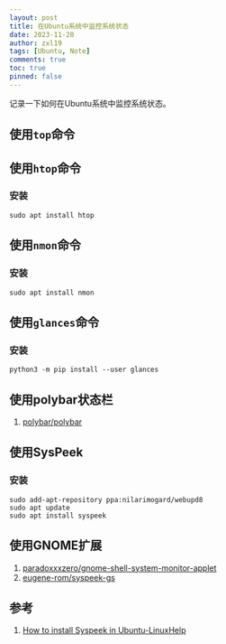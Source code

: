 ```yaml
---
layout: post
title: 在Ubuntu系统中监控系统状态
date: 2023-11-20
author: zxl19
tags: [Ubuntu, Note]
comments: true
toc: true
pinned: false
---
```


记录一下如何在Ubuntu系统中监控系统状态。

<!-- more -->

## 使用`top`命令

## 使用`htop`命令

### 安装

```shell
sudo apt install htop
```

## 使用`nmon`命令

### 安装

```shell
sudo apt install nmon
```

## 使用`glances`命令

### 安装

```shell
python3 -m pip install --user glances
```

## 使用polybar状态栏

1. [polybar/polybar](https://github.com/polybar/polybar)

## 使用SysPeek

### 安装

```shell
sudo add-apt-repository ppa:nilarimogard/webupd8
sudo apt update
sudo apt install syspeek
```

## 使用GNOME扩展

1. [paradoxxxzero/gnome-shell-system-monitor-applet](https://github.com/paradoxxxzero/gnome-shell-system-monitor-applet)
2. [eugene-rom/syspeek-gs](https://github.com/eugene-rom/syspeek-gs)

## 参考

1. [How to install Syspeek in Ubuntu-LinuxHelp](https://www.linuxhelp.com/how-to-install-syspeek-in-ubuntu-system-monitor-tool)
